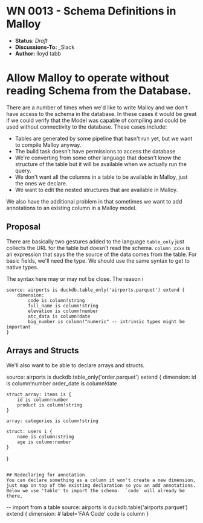 # WN 0013 - Schema Definitions in Malloy

- **Status**: *Draft* 
- **Discussions-To:**  _Slack
- **Author:** lloyd tabb

# Allow Malloy to operate without reading Schema from the Database.
There are a number of times when we'd like to write Malloy and we don't have access to the schema in the database.  In these cases it would be great if we could verify that the Model was capable of compiling and could be used without connectivity to the database. These cases include:

* Tables are generated by some pipeline that hasn't run yet, but we want to compile Malloy anyway.
* The build task doesn't have permissions to access the database
* We're converting from some other language that doesn't know the structure of the table but it will be available when we actually run the query.
* We don't want all the columns in a table to be available in Malloy, just the ones we declare.
* We want to edit the nested structures that are available in Malloy.

We also have the additional problem in that sometimes we want to add annotations to an existing column in a Malloy model.

## Proposal

There are basically two gestures added to the language `table_only` just collects the URL for the table but doesn't read the schema.  `column_xxxx` is an expression that says the the source of the data comes from the table.  For basic fields, we'll need the type. We should use the same syntax to get to native types.

The syntax here may or may not be close.  The reason i

```
source: airports is duckdb.table_only('airports.parquet') extend {
    dimension: 
        code is column!string
        full_name is column!string
        elevation is column!number
        atc_data is column!date
        big_number is column!"numeric" -- intrinsic types might be important
}
```

## Arrays and Structs
We'll also want to be able to declare arrays and structs.

source: airports is duckdb.table_only('order.parquet') extend {
    dimension: 
        id is column!number
        order_date is column!date

    struct_array: items is {
        id is column!number
        product is column!string
    }
    
    array: categories is column!string

    struct: users i {
        name is column:string
        age is column:number
    }
}
```

## Redeclaring for annotation
You can declare something as a column it won't create a new dimension, just map on top of the existing declaration so you an add annotations.  Below we use 'table' to import the schema.  `code` will already be there, 

```
-- import from a table
source: airports is duckdb.table('airports.parquet') extend {
    dimension: 
        # label='FAA Code'
        code is column
}
```
